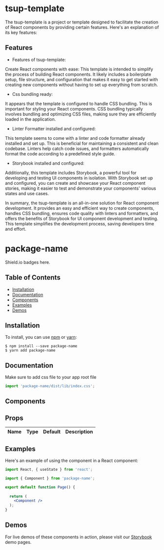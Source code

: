 # tsup-template
The tsup-template is a project or template designed to facilitate the creation of React components by providing certain features. Here's an explanation of its key features:


## Features
- Features of tsup-template:

Create React components with ease: This template is intended to simplify the process of building React components. It likely includes a boilerplate setup, file structure, and configuration that makes it easy to get started with creating new components without having to set up everything from scratch.

- Css bundling ready: 

It appears that the template is configured to handle CSS bundling. This is important for styling your React components. CSS bundling typically involves bundling and optimizing CSS files, making sure they are efficiently loaded in the application.

- Linter Formatter installed and configured: 

This template seems to come with a linter and code formatter already installed and set up. This is beneficial for maintaining a consistent and clean codebase. Linters help catch code issues, and formatters automatically format the code according to a predefined style guide.

- Storybook installed and configured: 

Additionally, this template includes Storybook, a powerful tool for developing and testing UI components in isolation. With Storybook set up and configured, you can create and showcase your React component stories, making it easier to test and demonstrate your components' various states and use cases.

In summary, the tsup-template is an all-in-one solution for React component development. It provides an easy and efficient way to create components, handles CSS bundling, ensures code quality with linters and formatters, and offers the benefits of Storybook for UI component development and testing. This template simplifies the development process, saving developers time and effort.

# package-name

Shield.io badges here.

## Table of Contents

- [Installation](#installation)
- [Documentation](#documentation)
- [Components](#components)
- [Examples](#examples)
- [Demos](#demos)

## Installation

To install, you can use [npm](https://npmjs.org/) or [yarn](https://yarnpkg.com):

    $ npm install --save package-name
    $ yarn add package-name

## Documentation

Make sure to add css file to your app root file

```jsx
import 'package-name/dist/lib/index.css';
```

## Components

## Props

| Name           | Type                  | Default | Description                                             |
| -------------- | --------------------- | ------- | ------------------------------------------------------- |

## Examples

Here's an example of using the component in a React component:

```jsx
import React, { useState } from 'react';

import { Component } from 'package-name';

export default function Page() {
  
  return (
    <Component />
  );
}
```

## Demos

For live demos of these components in action, please visit our [Storybook]() demo pages.
